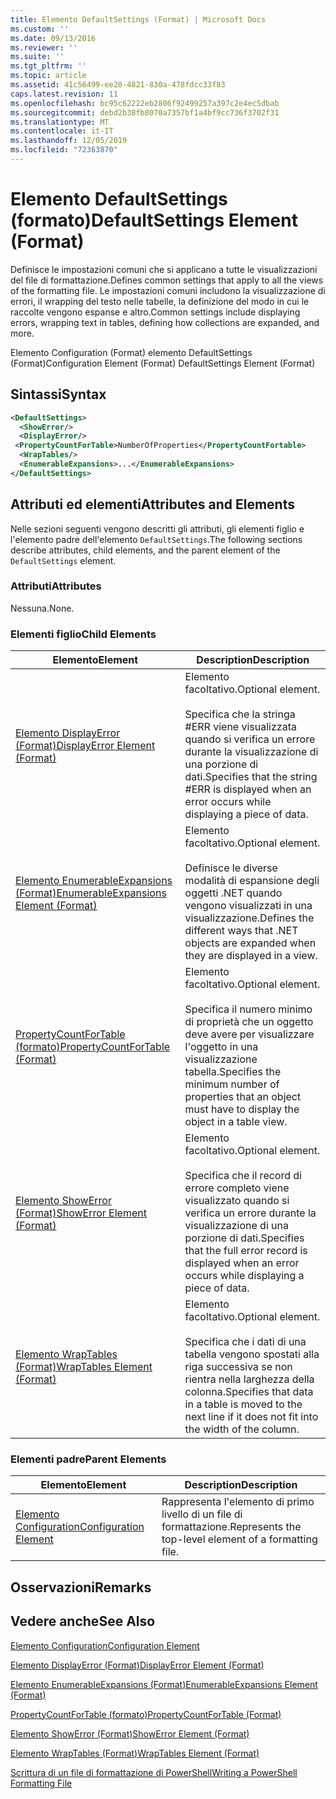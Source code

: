 ```yaml
---
title: Elemento DefaultSettings (Format) | Microsoft Docs
ms.custom: ''
ms.date: 09/13/2016
ms.reviewer: ''
ms.suite: ''
ms.tgt_pltfrm: ''
ms.topic: article
ms.assetid: 41c56499-ee20-4821-830a-478fdcc33f83
caps.latest.revision: 11
ms.openlocfilehash: bc95c62222eb2806f92499257a397c2e4ec5dbab
ms.sourcegitcommit: debd2b38fb8070a7357bf1a4bf9cc736f3702f31
ms.translationtype: MT
ms.contentlocale: it-IT
ms.lasthandoff: 12/05/2019
ms.locfileid: "72363870"
---
```

# <a name="defaultsettings-element-format"></a><span data-ttu-id="9aa8f-102">Elemento DefaultSettings (formato)</span><span class="sxs-lookup"><span data-stu-id="9aa8f-102">DefaultSettings Element (Format)</span></span>

<span data-ttu-id="9aa8f-103">Definisce le impostazioni comuni che si applicano a tutte le visualizzazioni del file di formattazione.</span><span class="sxs-lookup"><span data-stu-id="9aa8f-103">Defines common settings that apply to all the views of the formatting file.</span></span> <span data-ttu-id="9aa8f-104">Le impostazioni comuni includono la visualizzazione di errori, il wrapping del testo nelle tabelle, la definizione del modo in cui le raccolte vengono espanse e altro.</span><span class="sxs-lookup"><span data-stu-id="9aa8f-104">Common settings include displaying errors, wrapping text in tables, defining how collections are expanded, and more.</span></span>

<span data-ttu-id="9aa8f-105">Elemento Configuration (Format) elemento DefaultSettings (Format)</span><span class="sxs-lookup"><span data-stu-id="9aa8f-105">Configuration Element (Format) DefaultSettings Element (Format)</span></span>

## <a name="syntax"></a><span data-ttu-id="9aa8f-106">Sintassi</span><span class="sxs-lookup"><span data-stu-id="9aa8f-106">Syntax</span></span>

```xml
<DefaultSettings>
  <ShowError/>
  <DisplayError/>
 <PropertyCountForTable>NumberOfProperties</PropertyCountFortable>
  <WrapTables/>
  <EnumerableExpansions>...</EnumerableExpansions>
</DefaultSettings>
```

## <a name="attributes-and-elements"></a><span data-ttu-id="9aa8f-107">Attributi ed elementi</span><span class="sxs-lookup"><span data-stu-id="9aa8f-107">Attributes and Elements</span></span>

<span data-ttu-id="9aa8f-108">Nelle sezioni seguenti vengono descritti gli attributi, gli elementi figlio e l'elemento padre dell'elemento `DefaultSettings`.</span><span class="sxs-lookup"><span data-stu-id="9aa8f-108">The following sections describe attributes, child elements, and the parent element of the `DefaultSettings` element.</span></span>

### <a name="attributes"></a><span data-ttu-id="9aa8f-109">Attributi</span><span class="sxs-lookup"><span data-stu-id="9aa8f-109">Attributes</span></span>

<span data-ttu-id="9aa8f-110">Nessuna.</span><span class="sxs-lookup"><span data-stu-id="9aa8f-110">None.</span></span>

### <a name="child-elements"></a><span data-ttu-id="9aa8f-111">Elementi figlio</span><span class="sxs-lookup"><span data-stu-id="9aa8f-111">Child Elements</span></span>

|<span data-ttu-id="9aa8f-112">Elemento</span><span class="sxs-lookup"><span data-stu-id="9aa8f-112">Element</span></span>|<span data-ttu-id="9aa8f-113">Description</span><span class="sxs-lookup"><span data-stu-id="9aa8f-113">Description</span></span>|
|-------------|-----------------|
|[<span data-ttu-id="9aa8f-114">Elemento DisplayError (Format)</span><span class="sxs-lookup"><span data-stu-id="9aa8f-114">DisplayError Element (Format)</span></span>](./displayerror-element-format.md)|<span data-ttu-id="9aa8f-115">Elemento facoltativo.</span><span class="sxs-lookup"><span data-stu-id="9aa8f-115">Optional element.</span></span><br /><br /> <span data-ttu-id="9aa8f-116">Specifica che la stringa #ERR viene visualizzata quando si verifica un errore durante la visualizzazione di una porzione di dati.</span><span class="sxs-lookup"><span data-stu-id="9aa8f-116">Specifies that the string #ERR is displayed when an error occurs while displaying a piece of data.</span></span>|
|[<span data-ttu-id="9aa8f-117">Elemento EnumerableExpansions (Format)</span><span class="sxs-lookup"><span data-stu-id="9aa8f-117">EnumerableExpansions Element (Format)</span></span>](./enumerableexpansions-element-format.md)|<span data-ttu-id="9aa8f-118">Elemento facoltativo.</span><span class="sxs-lookup"><span data-stu-id="9aa8f-118">Optional element.</span></span><br /><br /> <span data-ttu-id="9aa8f-119">Definisce le diverse modalità di espansione degli oggetti .NET quando vengono visualizzati in una visualizzazione.</span><span class="sxs-lookup"><span data-stu-id="9aa8f-119">Defines the different ways that .NET objects are expanded when they are displayed in a view.</span></span>|
|[<span data-ttu-id="9aa8f-120">PropertyCountForTable (formato)</span><span class="sxs-lookup"><span data-stu-id="9aa8f-120">PropertyCountForTable (Format)</span></span>](./propertycountfortable-element-format.md)|<span data-ttu-id="9aa8f-121">Elemento facoltativo.</span><span class="sxs-lookup"><span data-stu-id="9aa8f-121">Optional element.</span></span><br /><br /> <span data-ttu-id="9aa8f-122">Specifica il numero minimo di proprietà che un oggetto deve avere per visualizzare l'oggetto in una visualizzazione tabella.</span><span class="sxs-lookup"><span data-stu-id="9aa8f-122">Specifies the minimum number of properties that an object must have to display the object in a table view.</span></span>|
|[<span data-ttu-id="9aa8f-123">Elemento ShowError (Format)</span><span class="sxs-lookup"><span data-stu-id="9aa8f-123">ShowError Element (Format)</span></span>](./showerror-element-format.md)|<span data-ttu-id="9aa8f-124">Elemento facoltativo.</span><span class="sxs-lookup"><span data-stu-id="9aa8f-124">Optional element.</span></span><br /><br /> <span data-ttu-id="9aa8f-125">Specifica che il record di errore completo viene visualizzato quando si verifica un errore durante la visualizzazione di una porzione di dati.</span><span class="sxs-lookup"><span data-stu-id="9aa8f-125">Specifies that the full error record is displayed when an error occurs while displaying a piece of data.</span></span>|
|[<span data-ttu-id="9aa8f-126">Elemento WrapTables (Format)</span><span class="sxs-lookup"><span data-stu-id="9aa8f-126">WrapTables Element (Format)</span></span>](./wraptables-element-format.md)|<span data-ttu-id="9aa8f-127">Elemento facoltativo.</span><span class="sxs-lookup"><span data-stu-id="9aa8f-127">Optional element.</span></span><br /><br /> <span data-ttu-id="9aa8f-128">Specifica che i dati di una tabella vengono spostati alla riga successiva se non rientra nella larghezza della colonna.</span><span class="sxs-lookup"><span data-stu-id="9aa8f-128">Specifies that data in a table is moved to the next line if it does not fit into the width of the column.</span></span>|

### <a name="parent-elements"></a><span data-ttu-id="9aa8f-129">Elementi padre</span><span class="sxs-lookup"><span data-stu-id="9aa8f-129">Parent Elements</span></span>

|<span data-ttu-id="9aa8f-130">Elemento</span><span class="sxs-lookup"><span data-stu-id="9aa8f-130">Element</span></span>|<span data-ttu-id="9aa8f-131">Description</span><span class="sxs-lookup"><span data-stu-id="9aa8f-131">Description</span></span>|
|-------------|-----------------|
|[<span data-ttu-id="9aa8f-132">Elemento Configuration</span><span class="sxs-lookup"><span data-stu-id="9aa8f-132">Configuration Element</span></span>](./configuration-element-format.md)|<span data-ttu-id="9aa8f-133">Rappresenta l'elemento di primo livello di un file di formattazione.</span><span class="sxs-lookup"><span data-stu-id="9aa8f-133">Represents the top-level element of a formatting file.</span></span>|

## <a name="remarks"></a><span data-ttu-id="9aa8f-134">Osservazioni</span><span class="sxs-lookup"><span data-stu-id="9aa8f-134">Remarks</span></span>

## <a name="see-also"></a><span data-ttu-id="9aa8f-135">Vedere anche</span><span class="sxs-lookup"><span data-stu-id="9aa8f-135">See Also</span></span>

[<span data-ttu-id="9aa8f-136">Elemento Configuration</span><span class="sxs-lookup"><span data-stu-id="9aa8f-136">Configuration Element</span></span>](./configuration-element-format.md)

[<span data-ttu-id="9aa8f-137">Elemento DisplayError (Format)</span><span class="sxs-lookup"><span data-stu-id="9aa8f-137">DisplayError Element (Format)</span></span>](./displayerror-element-format.md)

[<span data-ttu-id="9aa8f-138">Elemento EnumerableExpansions (Format)</span><span class="sxs-lookup"><span data-stu-id="9aa8f-138">EnumerableExpansions Element (Format)</span></span>](./enumerableexpansions-element-format.md)

[<span data-ttu-id="9aa8f-139">PropertyCountForTable (formato)</span><span class="sxs-lookup"><span data-stu-id="9aa8f-139">PropertyCountForTable (Format)</span></span>](./propertycountfortable-element-format.md)

[<span data-ttu-id="9aa8f-140">Elemento ShowError (Format)</span><span class="sxs-lookup"><span data-stu-id="9aa8f-140">ShowError Element (Format)</span></span>](./showerror-element-format.md)

[<span data-ttu-id="9aa8f-141">Elemento WrapTables (Format)</span><span class="sxs-lookup"><span data-stu-id="9aa8f-141">WrapTables Element (Format)</span></span>](./wraptables-element-format.md)

[<span data-ttu-id="9aa8f-142">Scrittura di un file di formattazione di PowerShell</span><span class="sxs-lookup"><span data-stu-id="9aa8f-142">Writing a PowerShell Formatting File</span></span>](./writing-a-powershell-formatting-file.md)
